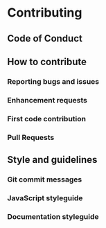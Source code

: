 # Contributing

## Code of Conduct

## How to contribute
### Reporting bugs and issues
### Enhancement requests
### First code contribution
### Pull Requests

## Style and guidelines
### Git commit messages
### JavaScript styleguide
### Documentation styleguide


